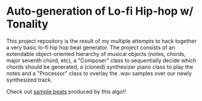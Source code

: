 # Auto-generation of Lo-fi Hip-hop w/ Tonality

This project repository is the result of my multiple attempts to hack together a very basic lo-fi hip hop beat generator. The project consists of an extendable object-oriented hierarchy of musical objects (notes, chords, major seventh chord, etc), a "Composer" class to sequentially decide which chords should be generated, a (cloned) synthesizer piano class to play the notes and a "Processor" class to overlay the .wav samples over our newly synthesized track. 

Check out [sample beats](http:/pl728.github.io/lofi-site) produced by this algo!!
